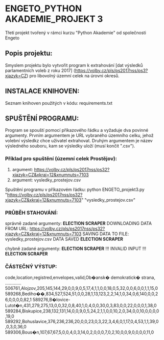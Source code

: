 ENGETO_PYTHON AKADEMIE_PROJEKT 3
================================
Třetí projekt tvořený v rámci kurzu "Python Akademie" od společnosti Engeto

Popis projektu:
---------------
Smyslem projektu bylo vytvořit program k extrahování [dat výsledků parlamentních voleb z roku 2017] (https://volby.cz/pls/ps2017nss/ps3?xjazyk=CZ) pro libovolný územní celek na úrovni okresů.

INSTALACE KNIHOVEN:
-------------------
Seznam knihoven použitých v kódu: requirements.txt

SPUŠTĚNÍ PROGRAMU:
------------------
Program se spouští pomocí příkazového řádku a vyžaduje dva povinné argumenty. Prvním argumentem je URL vybraného územního celku, jehož volební výsledkz chce uživatel extrahovat. Druhým argumentem je název výsledného souboru, kam se výsledky uloží (musí končit ".csv").

### Příklad pro spuštění (územní celek Prostějov):
1. argument: https://volby.cz/pls/ps2017nss/ps32?xjazyk=CZ&xkraj=12&xnumnuts=7103
2. argument: vysledky_prostejov.csv

Spuštění programu v příkazovém řádku: python ENGETO_projekt3.py "https://volby.cz/pls/ps2017nss/ps32?xjazyk=CZ&xkraj=12&xnumnuts=7103" "vysledky_prostejov.csv"


### PRŮBĚH STAHOVÁNÍ:
správně zadané argumenty:
**********ELECTION SCRAPER**********
DOWNLOADING DATA FROM URL: https://volby.cz/pls/ps2017nss/ps32?xjazyk=CZ&xkraj=12&xnumnuts=7103
SAVING DATA TO FILE: vysledky_prostejov.csv
DATA SAVED
**********ELECTION SCRAPER**********

chybně zadané argumenty:
**********ELECTION SCRAPER**********
!!! INVALID INPUT !!!
**********ELECTION SCRAPER**********

### ČÁSTEČNÝ VÝSTUP:
code,location,registred,envelopes,valid,Ob�ansk� demokratick� strana, .............
506761,Alojzov,205,145,144,29,0,0,9,0,5,17,4,1,1,0,0,18,0,5,32,0,0,6,0,0,1,1,15,0
589268,Bediho��,834,527,524,51,0,0,28,1,13,123,2,2,14,1,0,34,0,6,140,0,0,26,0,0,0,0,82,1
589276,B�lovice-Lutot�n,431,279,275,13,0,0,32,0,8,40,1,0,4,0,0,30,0,3,83,0,0,22,0,0,0,1,38,0
589284,Biskupice,238,132,131,14,0,0,9,0,5,24,2,1,1,0,0,10,2,0,34,0,0,10,0,0,0,0,19,0
589292,Bohuslavice,376,236,236,20,0,0,23,0,3,22,3,4,6,0,1,17,0,4,53,1,1,39,0,0,3,0,36,0
589306,Bous�n,107,67,67,5,0,0,4,0,3,14,0,2,0,0,0,7,0,2,10,0,0,9,0,0,0,0,11,0

